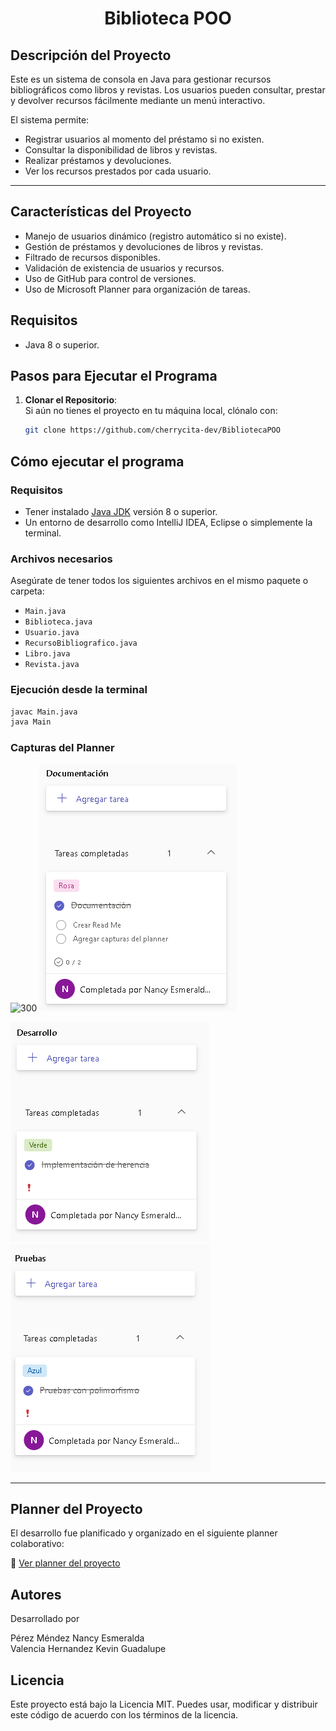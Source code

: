 # <p align= center> Biblioteca POO </p>

## Descripción del Proyecto
Este es un sistema de consola en Java para gestionar recursos bibliográficos como libros y revistas. Los usuarios pueden consultar, prestar y devolver recursos fácilmente mediante un menú interactivo.

El sistema permite:
- Registrar usuarios al momento del préstamo si no existen.
- Consultar la disponibilidad de libros y revistas.
- Realizar préstamos y devoluciones.
- Ver los recursos prestados por cada usuario.
---

## Características del Proyecto
- Manejo de usuarios dinámico (registro automático si no existe).
- Gestión de préstamos y devoluciones de libros y revistas.
- Filtrado de recursos disponibles.
- Validación de existencia de usuarios y recursos.
- Uso de GitHub para control de versiones.
- Uso de Microsoft Planner para organización de tareas.

## Requisitos
- Java 8 o superior.

## Pasos para Ejecutar el Programa

1. **Clonar el Repositorio**:  
   Si aún no tienes el proyecto en tu máquina local, clónalo con:
   ```bash
   git clone https://github.com/cherrycita-dev/BibliotecaPOO


## Cómo ejecutar el programa

### Requisitos

- Tener instalado [Java JDK](https://www.oracle.com/java/technologies/javase-jdk11-downloads.html) versión 8 o superior.
- Un entorno de desarrollo como IntelliJ IDEA, Eclipse o simplemente la terminal.

### Archivos necesarios

Asegúrate de tener todos los siguientes archivos en el mismo paquete o carpeta:

- `Main.java`
- `Biblioteca.java`
- `Usuario.java`
- `RecursoBibliografico.java`
- `Libro.java`
- `Revista.java`

### Ejecución desde la terminal

```bash
javac Main.java
java Main
```



### Capturas del Planner

<img src="Assets P5/Diseño.PNG" alt="300" width=""> <img src="Assets P5/Documentacion.PNG" alt="300" width=""> 

 <img src="Assets P5/Desarrollo.PNG" alt="300" width="">  <img src="Assets P5/Pruebas.PNG" alt="300" width=""> 

---

##  Planner del Proyecto

El desarrollo fue planificado y organizado en el siguiente planner colaborativo:

🔗 [Ver planner del proyecto](https://planner.cloud.microsoft/webui/v1/plan/kNI9ZPHNTkeHlZj_S7rdSmQADK9X?tid=f94bf4d9-8097-4794-adf6-a5466ca28563)


## Autores
Desarrollado por 
 
Pérez Méndez Nancy Esmeralda  
Valencia Hernandez Kevin Guadalupe  

## Licencia
Este proyecto está bajo la Licencia MIT. Puedes usar, modificar y distribuir este código de acuerdo con los términos de la licencia.
